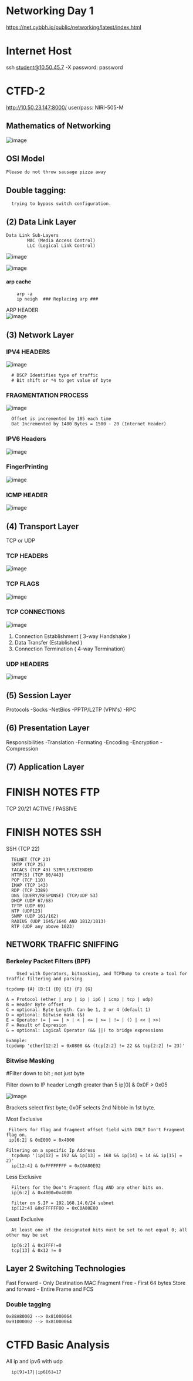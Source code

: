 # Networking Day 1

https://net.cybbh.io/public/networking/latest/index.html
# Internet Host
ssh student@10.50.45.7 -X
password: password
# CTFD-2
 http://10.50.23.147:8000/
 user/pass: NIRI-505-M

## Mathematics of Networking

![image](https://github.com/SoulPiercer/COSC-Notes/assets/108113301/efad4117-0cac-4634-99a6-160816eccc93)

## OSI Model
  
    Please do not throw sausage pizza away
    


## Double tagging:
  
      trying to bypass switch configuration. 
## (2) Data Link Layer
    Data Link Sub-Layers
            MAC (Media Access Control) 
            LLC (Logical Link Control)
            
![image](https://github.com/SoulPiercer/COSC-Notes/assets/108113301/ab91af55-1485-4232-8219-5d179e8cda1a)

![image](https://github.com/SoulPiercer/COSC-Notes/assets/108113301/748fb98c-8b34-49c6-bd4b-397cae0992bb)
#### arp cache
        arp -a
        ip neigh  ### Replacing arp ###
ARP HEADER        
![image](https://github.com/SoulPiercer/COSC-Notes/assets/108113301/92966807-355b-48fc-9331-f0cb99c6ed81)


## (3) Network Layer
### IPV4 HEADERS
![image](https://github.com/SoulPiercer/COSC-Notes/assets/108113301/38ff8fc2-33fc-45fb-8e3d-11d2ef0095c3)

      # DSCP Identifies type of traffic
      # Bit shift or *4 to get value of byte

### FRAGMENTATION PROCESS
![image](https://github.com/SoulPiercer/COSC-Notes/assets/108113301/a609715f-c445-4b96-ae88-2c86e3663753)

      Offset is incremented by 185 each time
      Dat Incremented by 1480 Bytes = 1500 - 20 (Internet Header)
      
      
### IPV6 Headers
![image](https://github.com/SoulPiercer/COSC-Notes/assets/108113301/e1545f15-ea06-4733-ab62-95a44fad1f26)


### FingerPrinting
![image](https://github.com/SoulPiercer/COSC-Notes/assets/108113301/a96930d7-9e1b-4d2e-9f79-38b8f1fba22a)

### ICMP HEADER

![image](https://github.com/SoulPiercer/COSC-Notes/assets/108113301/aad00760-d17b-4704-ade6-53490145dd9c)

## (4) Transport Layer
TCP or UDP

### TCP HEADERS
![image](https://github.com/SoulPiercer/COSC-Notes/assets/108113301/836d9eb8-678a-48ee-a552-03bf2e61ae82)

### TCP FLAGS
![image](https://github.com/SoulPiercer/COSC-Notes/assets/108113301/f0868bda-1e61-4171-ae47-323e45dde3dc)

### TCP CONNECTIONS
![image](https://github.com/SoulPiercer/COSC-Notes/assets/108113301/bcd088b6-62bf-498a-8603-ecf55941067f)

1) Connection Establishment ( 3-way Handshake )
2) Data Transfer (Established )
3) Connection Termination ( 4-way Termination)

### UDP HEADERS

![image](https://github.com/SoulPiercer/COSC-Notes/assets/108113301/a30089e2-1380-4364-8c6d-24f9b0b6e355)


## (5) Session Layer
Protocols
  -Socks
  -NetBios
  -PPTP/L2TP (VPN's)
  -RPC

## (6) Presentation Layer
Responsibilities
  -Translation
  -Formating
  -Encoding
  -Encryption
  -Compression

## (7) Application Layer

# FINISH NOTES FTP 
  TCP 20/21
  ACTIVE / PASSIVE
  
# FINISH NOTES SSH
 SSH (TCP 22) 

      TELNET (TCP 23)
      SMTP (TCP 25)
      TACACS (TCP 49) SIMPLE/EXTENDED
      HTTP(S) (TCP 80/443)
      POP (TCP 110)
      IMAP (TCP 143)
      RDP (TCP 3389)
      DNS (QUERY/RESPONSE) (TCP/UDP 53)
      DHCP (UDP 67/68)
      TFTP (UDP 69)
      NTP (UDP123)
      SNMP (UDP 161/162)
      RADIUS (UDP 1645/1646 AND 1812/1813)
      RTP (UDP any above 1023)
      
## NETWORK TRAFFIC SNIFFING


  ### Berkeley Packet Filters (BPF)

        Used with Operators, bitmasking, and TCPDump to create a tool for traffic filtering and parsing
    
    tcpdump {A} [B:C] {D} {E} {F} {G}

    A = Protocol (ether | arp | ip | ip6 | icmp | tcp | udp)
    B = Header Byte offset
    C = optional: Byte Length. Can be 1, 2 or 4 (default 1)
    D = optional: Bitwise mask (&)
    E = Operator (= | == | > | < | <= | >= | != | () | << | >>)
    F = Result of Expresion
    G = optional: Logical Operator (&& ||) to bridge expressions
    
    Example:
    tcpdump 'ether[12:2] = 0x0800 && (tcp[2:2] != 22 && tcp[2:2] != 23)'

  ### Bitwise Masking

  #Filter down to bit ; not just byte

Filter down to IP header Length  greater than 5
ip[0] & 0x0F > 0x05

  ![image](https://github.com/SoulPiercer/COSC-Notes/assets/108113301/fe86730c-e014-4d8d-b9b7-69a6c983f31d)

  Brackets select first byte; 0x0F selects 2nd Nibble in 1st byte.

  Most Exclusive
    
     Filters for flag and fragment offset field with ONLY Don't Fragment flag on.
     ip[6:2] & 0xE000 = 0x4000 

    Filtering on a specific Ip Address
      tcpdump '(ip[12] = 192 && ip[13] = 168 && ip[14] = 14 && ip[15] = 2)'
      ip[12:4] & 0xFFFFFFFF = 0xC0A80E02
      
   Less Exclusive

      Filters for the Don't Fragment flag AND any other bits on.
      ip[6:2] & 0x4000=0x4000

      Filter on S.IP = 192.168.14.0/24 subnet
      ip[12:4] &0xFFFFFF00 = 0xC0A80E00
          
  Least Exclusive

      At least one of the designated bits must be set to not equal 0; all other may be set

      ip[6:2] & 0x1FFF!=0
      tcp[13] & 0x12 != 0 
      
## Layer 2 Switching Technologies

Fast Forward - Only Destination MAC
Fragment Free - First 64 bytes
Store and forward - Entire Frame and FCS

### Double tagging

    0x88A80002 --> 0x81000064
    0x91000002 --> 0x81000064
    


# CTFD Basic Analysis

   All ip and ipv6 with udp 
      
      ip[9]=17||ip6[6]=17

   
